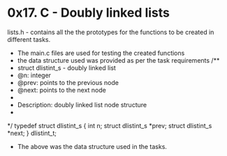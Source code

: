 # 0x17. C - Doubly linked lists
lists.h - contains all the the prototypes for the functions to be created in different tasks.
* The main.c files are used for testing the created functions
* the data structure used was provided as per the task requirements
/**
 * struct dlistint_s - doubly linked list
 * @n: integer
 * @prev: points to the previous node
 * @next: points to the next node
 *
 * Description: doubly linked list node structure
 * 
 */
typedef struct dlistint_s
{
    int n;
    struct dlistint_s *prev;
    struct dlistint_s *next;
} dlistint_t;
* The above was the data structure used in the tasks.
